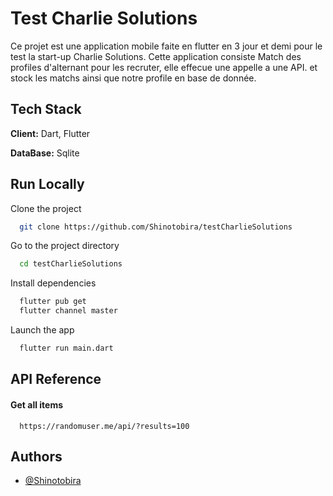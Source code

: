 
# Test Charlie Solutions

Ce projet est une application mobile faite en flutter en 3 jour et demi pour le test la start-up Charlie Solutions. Cette application consiste Match des profiles d'alternant pour les recruter, elle effecue une appelle a une API. et stock les matchs ainsi que notre profile en base de donnée.


## Tech Stack

**Client:** Dart, Flutter

**DataBase:** Sqlite


## Run Locally

Clone the project

```bash
  git clone https://github.com/Shinotobira/testCharlieSolutions
```

Go to the project directory

```bash
  cd testCharlieSolutions
```

Install dependencies

```bash
  flutter pub get
  flutter channel master
```

Launch the app

```bash
  flutter run main.dart
```

## API Reference

#### Get all items

```http
  https://randomuser.me/api/?results=100
```






## Authors

- [@Shinotobira](https://github.com/Shinotobira)

